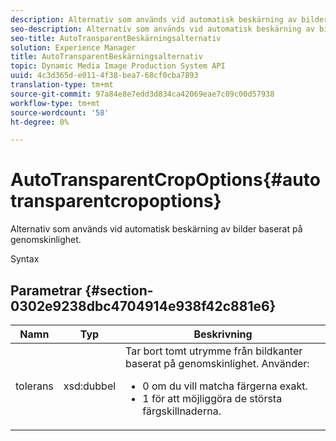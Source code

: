 ```yaml
---
description: Alternativ som används vid automatisk beskärning av bilder baserat på genomskinlighet.
seo-description: Alternativ som används vid automatisk beskärning av bilder baserat på genomskinlighet.
seo-title: AutoTransparentBeskärningsalternativ
solution: Experience Manager
title: AutoTransparentBeskärningsalternativ
topic: Dynamic Media Image Production System API
uuid: 4c3d365d-e011-4f38-bea7-68cf0cba7893
translation-type: tm+mt
source-git-commit: 97a84e8e7edd3d834ca42069eae7c09c00d57938
workflow-type: tm+mt
source-wordcount: '58'
ht-degree: 0%

---
```



# AutoTransparentCropOptions{#autotransparentcropoptions}

Alternativ som används vid automatisk beskärning av bilder baserat på genomskinlighet.

Syntax

## Parametrar {#section-0302e9238dbc4704914e938f42c881e6}

<table id="table_F6A0DBA37F704C2097C617A0A6767566"> 
 <thead> 
  <tr> 
   <th colname="col1" class="entry"> Namn </th> 
   <th colname="col2" class="entry"> Typ </th> 
   <th colname="col3" class="entry"> Beskrivning </th> 
  </tr> 
 </thead>
 <tbody> 
  <tr> 
   <td colname="col1"> <span class="codeph"> tolerans</span> </td> 
   <td colname="col2"> <span class="codeph"> xsd:dubbel</span> </td> 
   <td colname="col3">Tar bort tomt utrymme från bildkanter baserat på genomskinlighet. Använder: 
    <ul id="ul_FE5423B857AE43FCBA7A9AEA76C754CC">
     <li id="li_01E3BD0AB8DA4C408B47CB02B269404A">0 om du vill matcha färgerna exakt. </li>
     <li id="li_FCE21384265D4ECE9C0D785F1BB32C3A">1 för att möjliggöra de största färgskillnaderna. </li>
    </ul></td> 
  </tr> 
 </tbody> 
</table>

